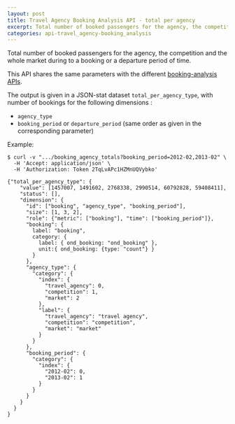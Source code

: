 ```yaml
---
layout: post
title: Travel Agency Booking Analysis API - total per agency
excerpt: Total number of booked passengers for the agency, the competition and the whole market
categories: api-travel_agency-booking_analysis
---
```


Total number of booked passengers for the agency, the competition and the whole market during to a booking or a departure period of time.

This API shares the same parameters with the different [booking-analysis APIs](/api-travel_agency-booking_analysis/2013/12/06/booking-analysis.html).

The output is given in a JSON-stat dataset `total_per_agency_type`, with number of bookings for the following dimensions :
* `agency_type`
* `booking_period` or `departure_period` (same order as given in the corresponding parameter)

Example:

    $ curl -v ".../booking_agency_totals?booking_period=2012-02,2013-02" \
      -H 'Accept: application/json' \
      -H 'Authorization: Token 2TqLvAPc1HZMnUQVybko'

    {"total_per_agency_type": {
        "value": [1457007, 1491602, 2768338, 2990514, 60792828, 59408411],
        "status": [],
        "dimension": {
          "id": ["booking", "agency_type", "booking_period"],
          "size": [1, 3, 2],
          "role": {"metric": ["booking"], "time": ["booking_period"]},
          "booking": {
            label: "booking",
            category: {
              label: { ond_booking: "ond_booking" },
              unit:{ ond_booking: {type: "count"} }
            }
          },
          "agency_type": {
            "category": {
              "index": {
                "travel_agency": 0,
                "competition": 1,
                "market": 2
              },
              "label": {
                "travel_agency": "travel agency",
                "competition": "competition",
                "market": "market"
              }
            }
          },
          "booking_period": {
            "category": {
              "index": {
                "2012-02": 0,
                "2013-02": 1
              }
            }
          }
        }
      }
    }